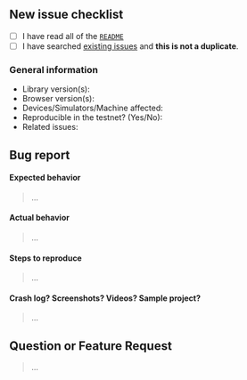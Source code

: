 ## New issue checklist
<!-- Before submitting this issue, make sure you have done the following -->

- [ ] I have read all of the [`README`][README]
- [ ] I have searched [existing issues][existing issues] and **this is not a duplicate**.

[existing issues]: https://github.com/aronanda/boiler/issues?q=is%3Aissue+sort%3Acreated-desc
[README]: ../README.md
### General information

- Library version(s):
- Browser version(s):
- Devices/Simulators/Machine affected:
- Reproducible in the testnet? (Yes/No): 
- Related issues:

## Bug report

#### Expected behavior

> ...

#### Actual behavior

> ...

#### Steps to reproduce

> ...

#### Crash log? Screenshots? Videos? Sample project?

>...

## Question or Feature Request

> ...
